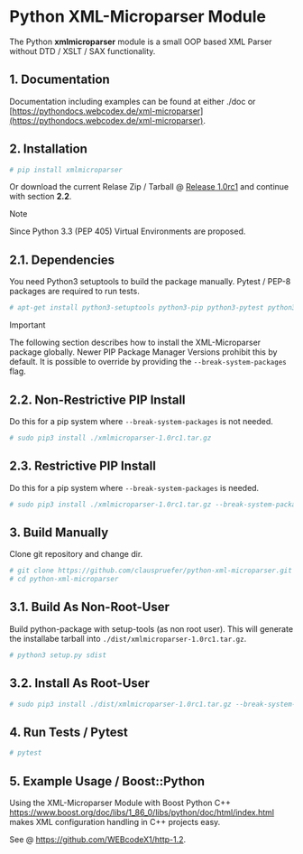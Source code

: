 # Python XML-Microparser Module

The Python **xmlmicroparser** module is a small OOP based XML Parser without DTD / XSLT / SAX functionality.

## 1. Documentation

Documentation including examples can be found at either ./doc or [https://pythondocs.webcodex.de/xml-microparser](https://pythondocs.webcodex.de/xml-microparser).

## 2. Installation

```bash
# pip install xmlmicroparser
```

Or download the current Relase Zip / Tarball @ [Release 1.0rc1](https://github.com/clauspruefer/python-xml-microparser/releases/tag/1.0rc1) and continue with section **2.2**.

>[!NOTE]
> Since Python 3.3 (PEP 405) Virtual Environments are proposed.

## 2.1. Dependencies

You need Python3 setuptools to build the package manually. Pytest / PEP-8 packages are required to run tests.

```bash
# apt-get install python3-setuptools python3-pip python3-pytest python3-pytest-pep8
```

>[!IMPORTANT]
> The following section describes how to install the XML-Microparser package globally. Newer PIP Package Manager Versions prohibit
> this by default. It is possible to override by providing the `--break-system-packages` flag.

## 2.2. Non-Restrictive PIP Install

Do this for a pip system where `--break-system-packages` is not needed.

```bash
# sudo pip3 install ./xmlmicroparser-1.0rc1.tar.gz
```

## 2.3. Restrictive PIP Install

Do this for a pip system where `--break-system-packages` is needed.

```bash
# sudo pip3 install ./xmlmicroparser-1.0rc1.tar.gz --break-system-packages
```

## 3. Build Manually

Clone git repository and change dir.

```bash
# git clone https://github.com/clauspruefer/python-xml-microparser.git
# cd python-xml-microparser

```
## 3.1. Build As Non-Root-User

Build python-package with setup-tools (as non root user). This will generate the installabe tarball
into `./dist/xmlmicroparser-1.0rc1.tar.gz`.

```bash
# python3 setup.py sdist
```

## 3.2. Install As Root-User

```bash
# sudo pip3 install ./dist/xmlmicroparser-1.0rc1.tar.gz --break-system-packages
```

## 4. Run Tests / Pytest

```bash
# pytest
```

## 5. Example Usage / Boost::Python

Using the XML-Microparser Module with Boost Python C++ https://www.boost.org/doc/libs/1_86_0/libs/python/doc/html/index.html
makes XML configuration handling in C++ projects easy.

See @ https://github.com/WEBcodeX1/http-1.2.
